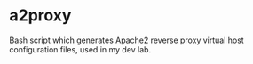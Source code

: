 # a2proxy
Bash script which generates Apache2 reverse proxy virtual host configuration files, used in my dev lab.

